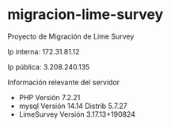 # migracion-lime-survey
Proyecto de Migración de Lime Survey

Ip interna: 172.31.81.12

Ip pública: 3.208.240.135

Información relevante del servidor

* PHP Versión 7.2.21
* mysql  Versión 14.14 Distrib 5.7.27
* LimeSurvey Versión 3.17.13+190824
